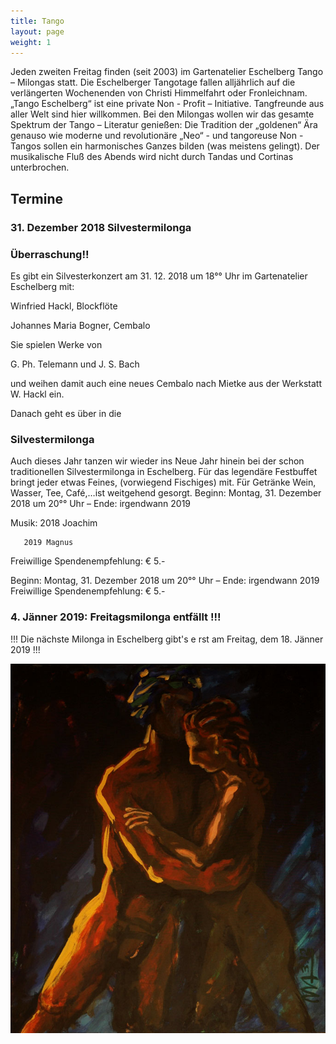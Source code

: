 ```yaml
---
title: Tango
layout: page
weight: 1
---
```


Jeden zweiten Freitag finden (seit 2003) im Gartenatelier Eschelberg Tango – Milongas statt. Die Eschelberger Tangotage fallen alljährlich auf die verlängerten Wochenenden von Christi Himmelfahrt oder Fronleichnam.  
„Tango Eschelberg“ ist eine private Non - Profit – Initiative. Tangfreunde aus aller Welt sind hier willkommen.
Bei den Milongas wollen wir das gesamte Spektrum der Tango – Literatur genießen: Die Tradition der „goldenen“ Ära genauso wie moderne und revolutionäre „Neo“ - und tangoreuse Non -Tangos sollen ein harmonisches Ganzes bilden (was meistens gelingt).
Der musikalische Fluß des Abends wird nicht durch Tandas und Cortinas unterbrochen.

## Termine




### 31. Dezember 2018 Silvestermilonga

### Überraschung!!
Es gibt ein Silvesterkonzert am 31. 12. 2018 um 18°° Uhr im Gartenatelier Eschelberg mit:

Winfried Hackl, Blockflöte 

Johannes Maria Bogner, Cembalo

Sie spielen Werke von 

G. Ph. Telemann und
J. S. Bach

und weihen damit auch eine neues Cembalo nach Mietke aus der Werkstatt W. Hackl ein.

Danach geht es über in die

### Silvestermilonga 
Auch dieses Jahr tanzen wir wieder ins Neue Jahr hinein bei der schon traditionellen Silvestermilonga in Eschelberg.
Für das legendäre Festbuffet bringt jeder etwas Feines, (vorwiegend Fischiges) mit. Für Getränke Wein, Wasser, Tee, Café,…ist weitgehend gesorgt.
Beginn: Montag, 31. Dezember 2018 um 20°° Uhr – Ende: irgendwann 2019

Musik: 2018 Joachim

       2019 Magnus
       
Freiwillige Spendenempfehlung: € 5.- 



Beginn: Montag, 31. Dezember 2018 um 20°° Uhr – Ende: irgendwann 2019
Freiwillige Spendenempfehlung: € 5.- 


### 4. Jänner 2019: Freitagsmilonga entfällt !!!

!!! Die nächste Milonga in Eschelberg gibt's e rst am Freitag, dem 18. Jänner 2019 !!!

![Titel](/files/tango/TB12_248.jpg)
